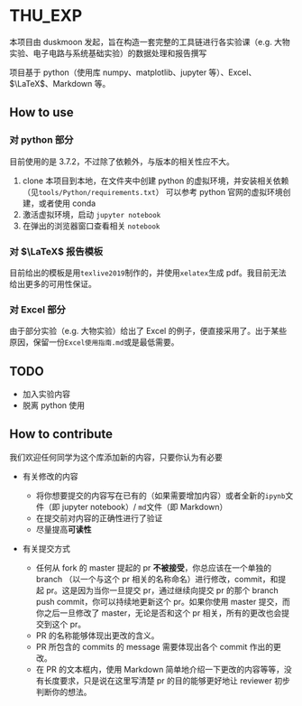 # THU_EXP

本项目由 duskmoon 发起，旨在构造一套完整的工具链进行各实验课（e.g. 大物实验、电子电路与系统基础实验）的数据处理和报告撰写

项目基于 python（使用库 numpy、matplotlib、jupyter 等）、Excel、$\LaTeX$、Markdown 等。

## How to use

### 对 python 部分

目前使用的是 3.7.2，不过除了依赖外，与版本的相关性应不大。

1. clone 本项目到本地，在文件夹中创建 python 的虚拟环境，并安装相关依赖（见`tools/Python/requirements.txt`）
   可以参考 python 官网的虚拟环境创建，或者使用 conda
2. 激活虚拟环境，启动 `jupyter notebook`
3. 在弹出的浏览器窗口查看相关 `notebook`

### 对 $\LaTeX$ 报告模板

目前给出的模板是用`texlive2019`制作的，并使用`xelatex`生成 pdf。我目前无法给出更多的可用性保证。

### 对 Excel 部分

由于部分实验（e.g. 大物实验）给出了 Excel 的例子，便直接采用了。出于某些原因，保留一份`Excel使用指南.md`或是最低需要。

## TODO

- 加入实验内容
- 脱离 python 使用

## How to contribute

我们欢迎任何同学为这个库添加新的内容，只要你认为有必要

- 有关修改的内容

  - 将你想要提交的内容写在已有的（如果需要增加内容）或者全新的`ipynb`文件（即 jupyter notebook）/ `md`文件（即 Markdown）
  - 在提交前对内容的正确性进行了验证
  - 尽量提高**可读性**

- 有关提交方式
  - 任何从 fork 的 master 提起的 pr **不被接受**，你总应该在一个单独的 branch （以一个与这个 pr 相关的名称命名）进行修改，commit，和提起 pr。这是因为当你一旦提交 pr，通过继续向提交 pr 的那个 branch push commit，你可以持续地更新这个 pr。如果你使用 master 提交，而你之后一旦修改了 master，无论是否和这个 pr 相关，所有的更改也会提交到这个 pr。
  - PR 的名称能够体现出更改的含义。
  - PR 所包含的 commits 的 message 需要体现出各个 commit 作出的更改。
  - 在 PR 的文本框内，使用 Markdown 简单地介绍一下更改的内容等等，没有长度要求，只是说在这里写清楚 pr 的目的能够更好地让 reviewer 初步判断你的想法。
